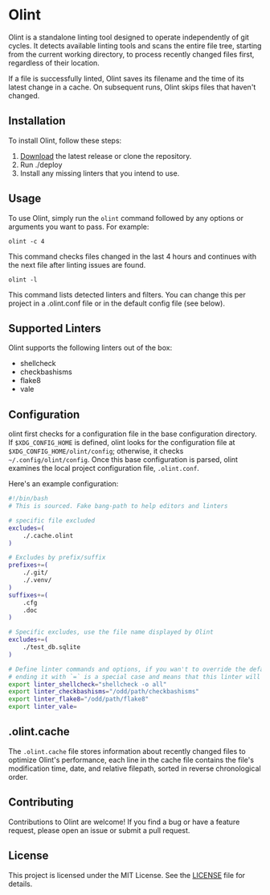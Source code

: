 # Olint

Olint is a standalone linting tool designed to operate independently of git cycles. It detects available linting tools and scans the entire file tree, starting from the current working directory, to process recently changed files first, regardless of their location.

If a file is successfully linted, Olint saves its filename and the time of its latest change in a cache. On subsequent runs, Olint skips files that haven't changed.

## Installation

To install Olint, follow these steps:

1. [Download](#) the latest release or clone the repository.
2. Run ./deploy
3. Install any missing linters that you intend to use.

## Usage

To use Olint, simply run the `olint` command followed by any options or arguments you want to pass. For example:

```shell
olint -c 4
```

This command checks files changed in the last 4 hours and continues with the next file after linting issues are found.

```shell
olint -l
```

This command lists detected linters and filters.
You can change this per project in a .olint.conf file
or in the default config file (see below).

## Supported Linters

Olint supports the following linters out of the box:

- shellcheck
- checkbashisms
- flake8
- vale

## Configuration

olint first checks for a configuration file in the base configuration directory. If `$XDG_CONFIG_HOME` is defined, olint looks for the configuration file at `$XDG_CONFIG_HOME/olint/config`; otherwise, it checks `~/.config/olint/config`. Once this base configuration is parsed, olint examines the local project configuration file, `.olint.conf`.

Here's an example configuration:

```bash
#!/bin/bash
# This is sourced. Fake bang-path to help editors and linters

# specific file excluded
excludes=(
    ./.cache.olint
)

# Excludes by prefix/suffix
prefixes+=(
    ./.git/
    ./.venv/
)
suffixes+=(
    .cfg
    .doc
)

# Specific excludes, use the file name displayed by Olint
excludes+=(
    ./test_db.sqlite
)

# Define linter commands and options, if you wan't to override the defaults.
# ending it with `=` is a special case and means that this linter will not be used.
export linter_shellcheck="shellcheck -o all"
export linter_checkbashisms="/odd/path/checkbashisms"
export linter_flake8="/odd/path/flake8"
export linter_vale=
```

## .olint.cache

The `.olint.cache` file stores information about recently changed files
to optimize Olint's performance, each line in the cache file contains the file's modification time, date,
and relative filepath, sorted in reverse chronological order.

## Contributing

Contributions to Olint are welcome! If you find a bug or have a feature request, please open an issue or submit a pull request.

## License

This project is licensed under the MIT License. See the [LICENSE](LICENSE) file for details.
